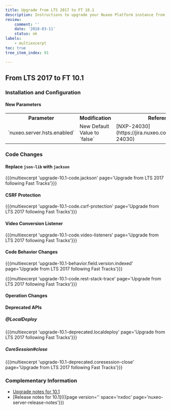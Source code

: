 ```yaml
---
title: Upgrade from LTS 2017 to FT 10.1
description: Instructions to upgrade your Nuxeo Platform instance from LTS 2017 version to FT 10.1.
review:
    comment: ''
    date: '2018-03-11'
    status: ok
labels:
    - multiexcerpt
toc: true
tree_item_index: 91

---
```


## From LTS 2017 to FT 10.1

### Installation and Configuration

#### New Parameters

<div class="table-scroll">
<table class="hover">
<tbody>
<tr>
<th colspan="1">Parameter</th>
<th colspan="1">Modification</th>
<th colspan="1">Reference</th>
</tr>
<tr>
<td colspan="1">`nuxeo.server.hsts.enabled`</td>
<td colspan="1">New Default Value to `false`</td>
<td colspan="1">[NXP-24030](https://jira.nuxeo.com/browse/NXP-24030)</td>
</tr>
</tbody>
</table>
</div>

### Code Changes

#### Replace `json-lib` with `jackson`

{{{multiexcerpt 'upgrade-10.1-code.jackson' page='Upgrade from LTS 2017 following Fast Tracks'}}}

#### CSRF Protection

{{{multiexcerpt 'upgrade-10.1-code.csrf-protection' page='Upgrade from LTS 2017 following Fast Tracks'}}}

#### Video Conversion Listener

{{{multiexcerpt 'upgrade-10.1-code.video-listeners' page='Upgrade from LTS 2017 following Fast Tracks'}}}

#### Code Behavior Changes

{{{multiexcerpt 'upgrade-10.1-behavior.field.version.indexed' page='Upgrade from LTS 2017 following Fast Tracks'}}}

{{{multiexcerpt 'upgrade-10.1-code.rest-stack-trace' page='Upgrade from LTS 2017 following Fast Tracks'}}}


#### Operation Changes

#### Deprecated APIs

##### @LocalDeploy

{{{multiexcerpt 'upgrade-10.1-deprecated.localdeploy' page='Upgrade from LTS 2017 following Fast Tracks'}}}

##### CoreSession#close

{{{multiexcerpt 'upgrade-10.1-deprecated.coresession-close' page='Upgrade from LTS 2017 following Fast Tracks'}}}

### Complementary Information

- [Upgrade notes for 10.1](https://jira.nuxeo.com/issues/?jql=project%20in%20%28NXP%29%20AND%20resolution%20%3D%20Fixed%20AND%20fixVersion%20IN%20%28%2210.1%22%20%29%20AND%20%28%22Impact%20type%22%20%3D%20%22API%20change%22%20OR%20%22Upgrade%20notes%22%20is%20not%20EMPTY%29%20ORDER%20BY%20component%20DESC%2C%20key%20DESC)
- [Release notes for 10.1]({{page version='' space='nxdoc' page='nuxeo-server-release-notes'}})
